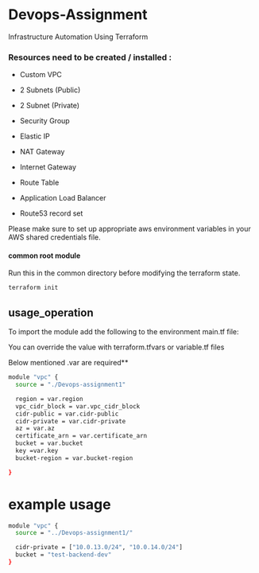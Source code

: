 # Devops-Assignment

Infrastructure Automation Using Terraform

### Resources need to be created / installed :

* Custom VPC

* 2 Subnets (Public)

* 2 Subnet (Private)

* Security Group

* Elastic IP

* NAT Gateway

* Internet Gateway

* Route Table

* Application Load Balancer

* Route53 record set

Please make sure to set up appropriate aws environment variables  in your AWS shared credentials file.

#### common root module
 
Run this in the common directory before modifying the terraform state.

```bash
terraform init
```

## usage_operation

To import the module add the following to the environment main.tf file:


You can override the value with terraform.tfvars or variable.tf files

Below mentioned .var are required**

```bash
module "vpc" {
  source = "./Devops-assignment1"

  region = var.region
  vpc_cidr_block = var.vpc_cidr_block
  cidr-public = var.cidr-public
  cidr-private = var.cidr-private
  az = var.az
  certificate_arn = var.certificate_arn
  bucket = var.bucket
  key =var.key
  bucket-region = var.bucket-region

}
```
# example usage

```bash
module "vpc" {
  source = "../Devops-assignment1/"

  cidr-private = ["10.0.13.0/24", "10.0.14.0/24"]
  bucket = "test-backend-dev"
}  
```


